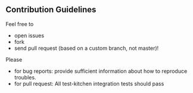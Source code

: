 Contribution Guidelines
-----------------------

Feel free to

 * open issues 
 * fork
 * send pull request (based on a custom branch, not master)!

Please 

 * for bug reports: provide sufficient information about how to reproduce troubles.
 * for pull request: All test-kitchen integration tests should pass

